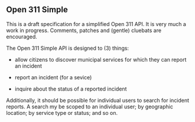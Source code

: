 Open 311 Simple
--

This is a draft specification for a simplified Open 311 API. It is very much a
work in progress. Comments, patches and (gentle) cluebats are encouraged.

The Open 311 Simple API is designed to (3) things:

* allow citizens to discover municipal services for which they can report an
  incident

* report an incident (for a sevice)

* inquire about the status of a reported incident

Additionally, it should be possible for individual users to search for incident
reports. A search my be scoped to an individual user; by geographic location; by
service type or status; and so on.
